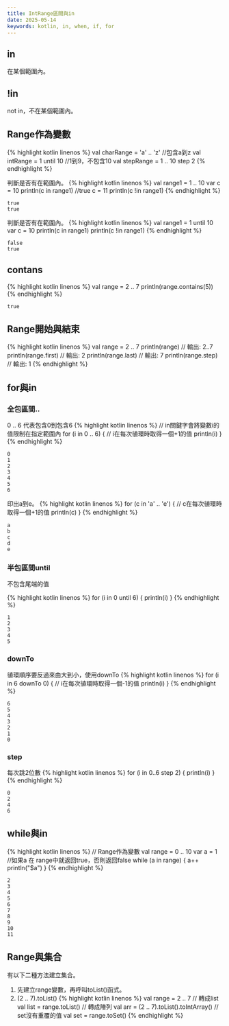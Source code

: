 ```yaml
---
title: IntRange區間與in
date: 2025-05-14
keywords: kotlin, in, when, if, for
---
```

## in
在某個範圍內。

## !in
not in，不在某個範圍內。

## Range作為變數
{% highlight kotlin linenos %}
val charRange = 'a' .. 'z' //包含a到z
val intRange = 1 until 10 //1到9，不包含10
val stepRange = 1 .. 10 step 2
{% endhighlight %}

判斷是否有在範圍內。
{% highlight kotlin linenos %}
val range1 = 1 .. 10
var c = 10
println(c in range1) //true
c = 11
println(c !in range1)
{% endhighlight %}
```
true
true
```

判斷是否有在範圍內。
{% highlight kotlin linenos %}
val range1 = 1 until 10
var c = 10
println(c in range1)
println(c !in range1)
{% endhighlight %}
```
false
true
```

## contans
{% highlight kotlin linenos %}
    val range = 2 .. 7
    println(range.contains(5))
{% endhighlight %}
```
true
```

## Range開始與結束
{% highlight kotlin linenos %}
val range = 2 .. 7
println(range)          // 輸出: 2..7
println(range.first)    // 輸出: 2
println(range.last)     // 輸出: 7
println(range.step)     // 輸出: 1
{% endhighlight %}

## for與in
### 全包區間..
0 .. 6 代表包含0到包含6
{% highlight kotlin linenos %}
// in關鍵字會將變數i的值限制在指定範圍內
for (i in 0 .. 6) {
    // i在每次徝環時取得一個+1的值
    println(i)
}
{% endhighlight %}
```
0
1
2
3
4
5
6
```

印出a到e。
{% highlight kotlin linenos %}
for (c in 'a' .. 'e') {
    // c在每次徝環時取得一個+1的值
    println(c)
}
{% endhighlight %}
```
a
b
c
d
e
```

### 半包區間until
不包含尾端的值

{% highlight kotlin linenos %}
for (i in 0 until 6) {
    println(i)
}
{% endhighlight %}
```
1
2
3
4
5
```

### downTo
徝環順序要反過來由大到小，使用downTo
{% highlight kotlin linenos %}
for (i in 6 downTo 0) {
    // i在每次徝環時取得一個-1的值
    println(i)
}
{% endhighlight %}
```
6
5
4
3
2
1
0
```

### step
每次跳2位數
{% highlight kotlin linenos %}
for (i in 0..6 step 2) {
    println(i)
}
{% endhighlight %}
```
0
2
4
6
```

## while與in
{% highlight kotlin linenos %}
// Range作為變數
val range = 0 .. 10
var a = 1
//如果a 在 range中就返回true，否則返回false
while (a in range) {
    a++
    println("$a")
}
{% endhighlight %}
```
2
3
4
5
6
7
8
9
10
11
```

## Range與集合
有以下二種方法建立集合。
1. 先建立range變數，再呼叫toList()函式。
2. (2 .. 7).toList()
{% highlight kotlin linenos %}
val range = 2 .. 7
// 轉成list
val list = range.toList()
// 轉成陣列
val arr = (2 .. 7).toList().toIntArray()
// set沒有重覆的值
val set = range.toSet()
{% endhighlight %}